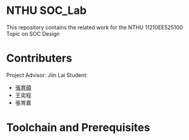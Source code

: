 # NTHU SOC_Lab
This repository contains the related work for the NTHU 11210EE525100 Topic on SOC Design

# Contributers
Project Advisor: Jiin Lai
Student:
- [張育碩](https://github.com/SamChang03)
- 王奕程
- 張育嘉

# Toolchain and Prerequisites
